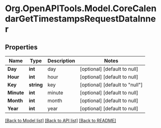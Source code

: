 # Org.OpenAPITools.Model.CoreCalendarGetTimestampsRequestDataInner

## Properties

Name | Type | Description | Notes
------------ | ------------- | ------------- | -------------
**Day** | **int** | day | [optional] [default to null]
**Hour** | **int** | hour | [optional] [default to null]
**Key** | **string** | key | [optional] [default to "null"]
**Minute** | **int** | minute | [optional] [default to null]
**Month** | **int** | month | [optional] [default to null]
**Year** | **int** | year | [optional] [default to null]

[[Back to Model list]](../README.md#documentation-for-models) [[Back to API list]](../README.md#documentation-for-api-endpoints) [[Back to README]](../README.md)

